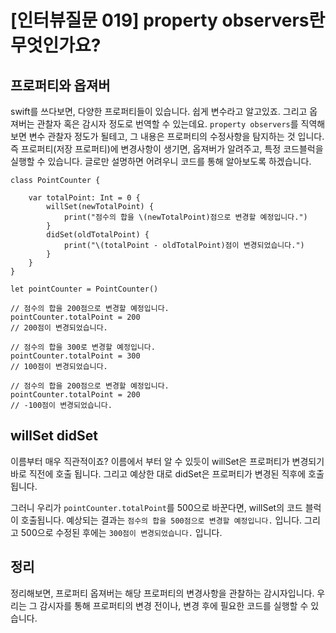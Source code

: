 # [인터뷰질문 019] property observers란 무엇인가요?

## 프로퍼티와 옵져버
swift를 쓰다보면, 다양한 프로퍼티들이 있습니다. 쉽게 변수라고 알고있죠. 그리고 옵져버는 관찰자 혹은 감시자 정도로 번역할 수 있는데요. `property observers`를 직역해보면 변수 관찰자 정도가 될테고, 그 내용은 프로퍼티의 수정사항을 탐지하는 것 입니다. 즉 프로퍼티(저장 프로퍼티)에 변경사항이 생기면, 옵져버가 알려주고, 특정 코드블럭을 실행할 수 있습니다. 글로만 설명하면 어려우니 코드를 통해 알아보도록 하겠습니다.

```
class PointCounter {

    var totalPoint: Int = 0 {
        willSet(newTotalPoint) {
            print("점수의 합을 \(newTotalPoint)점으로 변경할 예정입니다.")
        }
        didSet(oldTotalPoint) {
            print("\(totalPoint - oldTotalPoint)점이 변경되었습니다.")
        }
    }
}

let pointCounter = PointCounter()

// 점수의 합을 200점으로 변경할 예정입니다.
pointCounter.totalPoint = 200
// 200점이 변경되었습니다.

// 점수의 합을 300로 변경할 예정입니다.
pointCounter.totalPoint = 300
// 100점이 변경되었습니다.

// 점수의 합을 200점으로 변경할 예정입니다.
pointCounter.totalPoint = 200
// -100점이 변경되었습니다.
```
## willSet didSet
이름부터 매우 직관적이죠? 이름에서 부터 알 수 있듯이 willSet은 프로퍼티가 변경되기 바로 직전에 호출 됩니다. 그리고 예상한 대로 didSet은 프로퍼티가 변경된 직후에 호출 됩니다.

그러니 우리가 `pointCounter.totalPoint`를 500으로 바꾼다면, willSet의 코드 블럭이 호출됩니다. 예상되는 결과는 `점수의 합을 500점으로 변경할 예정입니다.` 입니다. 그리고 500으로 수정된 후에는
`300점이 변경되었습니다.` 입니다.

## 정리
정리해보면, 프로퍼티 옵져버는 해당 프로퍼티의 변경사항을 관찰하는 감시자입니다. 우리는 그 감시자를 통해 프로퍼티의 변경 전이나, 변경 후에 필요한 코드를 실행할 수 있습니다.
